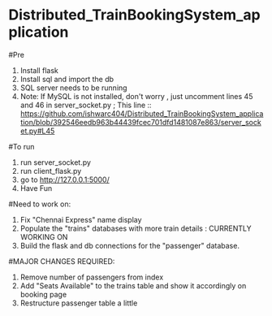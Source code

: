 # Distributed_TrainBookingSystem_application

#Pre
1. Install flask
2. Install sql and import the db
3. SQL server needs to be running
4. Note: If MySQL is not installed, don't worry , just uncomment lines 45 and 46 in server_socket.py ; 
This line :: https://github.com/ishwarc404/Distributed_TrainBookingSystem_application/blob/392546eedb963b44439fcec701dfd1481087e863/server_socket.py#L45

#To run
1. run server_socket.py
2. run client_flask.py
3. go to http://127.0.0.1:5000/
4. Have Fun


#Need to work on:
1. Fix "Chennai Express" name display 
2. Populate the "trains" databases with more train details : CURRENTLY WORKING ON
3. Build the flask and db connections for the "passenger" database.

#MAJOR CHANGES REQUIRED:
1. Remove number of passengers from index
2. Add "Seats Available" to the trains table and show it accordingly on booking page
3. Restructure passenger table a little